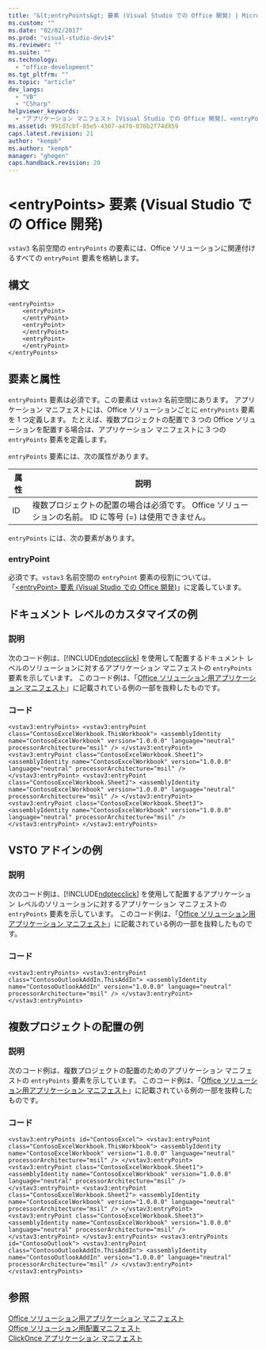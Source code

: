 ```yaml
---
title: "&lt;entryPoints&gt; 要素 (Visual Studio での Office 開発) | Microsoft Docs"
ms.custom: ""
ms.date: "02/02/2017"
ms.prod: "visual-studio-dev14"
ms.reviewer: ""
ms.suite: ""
ms.technology: 
  - "office-development"
ms.tgt_pltfrm: ""
ms.topic: "article"
dev_langs: 
  - "VB"
  - "CSharp"
helpviewer_keywords: 
  - "アプリケーション マニフェスト [Visual Studio での Office 開発]、<entryPoints> 要素"
ms.assetid: 991d7cbf-85e5-4307-a470-076b2f74d859
caps.latest.revision: 21
author: "kempb"
ms.author: "kempb"
manager: "ghogen"
caps.handback.revision: 20
---
```

# &lt;entryPoints&gt; 要素 (Visual Studio での Office 開発)
  `vstav3`  名前空間の `entryPoints` の要素には、Office ソリューションに関連付けるすべての `entryPoint` 要素を格納します。  
  
## 構文  
  
```  
<entryPoints>  
    <entryPoint>  
    </entryPoint>  
    <entryPoint>  
    </entryPoint>  
    <entryPoint>  
    </entryPoint>  
</entryPoints>  
```  
  
## 要素と属性  
 `entryPoints` 要素は必須です。この要素は `vstav3`  名前空間にあります。 アプリケーション マニフェストには、Office ソリューションごとに `entryPoints` 要素を 1 つ定義します。 たとえば、複数プロジェクトの配置で 3 つの Office ソリューションを配置する場合は、アプリケーション マニフェストに 3 つの `entryPoints` 要素を定義します。  
  
 `entryPoints` 要素には、次の属性があります。  
  
|属性|説明|  
|--------|--------|  
|ID|複数プロジェクトの配置の場合は必須です。 Office ソリューションの名前。 ID に等号 \(\=\) は使用できません。|  
  
 `entryPoints` には、次の要素があります。  
  
### entryPoint  
 必須です。`vstav3`  名前空間の `entryPoint` 要素の役割については、「[&#60;entryPoint&#62; 要素 &#40;Visual Studio での Office 開発&#41;](../vsto/entrypoint-element-office-development-in-visual-studio.md)」に定義しています。  
  
## ドキュメント レベルのカスタマイズの例  
  
### 説明  
 次のコード例は、[!INCLUDE[ndptecclick](../vsto/includes/ndptecclick-md.md)] を使用して配置するドキュメント レベルのソリューションに対するアプリケーション マニフェストの `entryPoints` 要素を示しています。 このコード例は、「[Office ソリューション用アプリケーション マニフェスト](../vsto/application-manifests-for-office-solutions.md)」に記載されている例の一部を抜粋したものです。  
  
### コード  
  
```  
<vstav3:entryPoints> <vstav3:entryPoint class="ContosoExcelWorkbook.ThisWorkbook"> <assemblyIdentity name="ContosoExcelWorkbook" version="1.0.0.0" language="neutral" processorArchitecture="msil" /> </vstav3:entryPoint> <vstav3:entryPoint class="ContosoExcelWorkbook.Sheet1"> <assemblyIdentity name="ContosoExcelWorkbook" version="1.0.0.0" language="neutral" processorArchitecture="msil" /> </vstav3:entryPoint> <vstav3:entryPoint class="ContosoExcelWorkbook.Sheet2"> <assemblyIdentity name="ContosoExcelWorkbook" version="1.0.0.0" language="neutral" processorArchitecture="msil" /> </vstav3:entryPoint> <vstav3:entryPoint class="ContosoExcelWorkbook.Sheet3"> <assemblyIdentity name="ContosoExcelWorkbook" version="1.0.0.0" language="neutral" processorArchitecture="msil" /> </vstav3:entryPoint> </vstav3:entryPoints>  
```  
  
## VSTO アドインの例  
  
### 説明  
 次のコード例は、[!INCLUDE[ndptecclick](../vsto/includes/ndptecclick-md.md)] を使用して配置するアプリケーション レベルのソリューションに対するアプリケーション マニフェストの `entryPoints` 要素を示しています。 このコード例は、「[Office ソリューション用アプリケーション マニフェスト](../vsto/application-manifests-for-office-solutions.md)」に記載されている例の一部を抜粋したものです。  
  
### コード  
  
```  
<vstav3:entryPoints> <vstav3:entryPoint class="ContosoOutlookAddIn.ThisAddIn"> <assemblyIdentity name="ContosoOutlookAddIn" version="1.0.0.0" language="neutral" processorArchitecture="msil" /> </vstav3:entryPoint> </vstav3:entryPoints>  
```  
  
## 複数プロジェクトの配置の例  
  
### 説明  
 次のコード例は、複数プロジェクトの配置のためのアプリケーション マニフェストの `entryPoints` 要素を示しています。 このコード例は、「[Office ソリューション用アプリケーション マニフェスト](../vsto/application-manifests-for-office-solutions.md)」に記載されている例の一部を抜粋したものです。  
  
### コード  
  
```  
<vstav3:entryPoints id="ContosoExcel"> <vstav3:entryPoint class="ContosoExcelWorkbook.ThisWorkbook"> <assemblyIdentity name="ContosoExcelWorkbook" version="1.0.0.0" language="neutral" processorArchitecture="msil" /> </vstav3:entryPoint> <vstav3:entryPoint class="ContosoExcelWorkbook.Sheet1"> <assemblyIdentity name="ContosoExcelWorkbook" version="1.0.0.0" language="neutral" processorArchitecture="msil" /> </vstav3:entryPoint> <vstav3:entryPoint class="ContosoExcelWorkbook.Sheet2"> <assemblyIdentity name="ContosoExcelWorkbook" version="1.0.0.0" language="neutral" processorArchitecture="msil" /> </vstav3:entryPoint> <vstav3:entryPoint class="ContosoExcelWorkbook.Sheet3"> <assemblyIdentity name="ContosoExcelWorkbook" version="1.0.0.0" language="neutral" processorArchitecture="msil" /> </vstav3:entryPoint> </vstav3:entryPoints> <vstav3:entryPoints id="ContosoOutlook"> <vstav3:entryPoint class="ContosoOutlookAddIn.ThisAddIn"> <assemblyIdentity name="ContosoOutlookAddIn" version="1.0.0.0" language="neutral" processorArchitecture="msil" /> </vstav3:entryPoint> </vstav3:entryPoints>  
```  
  
## 参照  
 [Office ソリューション用アプリケーション マニフェスト](../vsto/application-manifests-for-office-solutions.md)   
 [Office ソリューション用配置マニフェスト](../vsto/deployment-manifests-for-office-solutions.md)   
 [ClickOnce アプリケーション マニフェスト](../deployment/clickonce-application-manifest.md)  
  
  